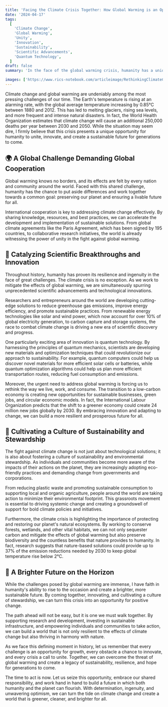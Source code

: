 ```yaml
---
title: 'Facing the Climate Crisis Together: How Global Warming is an Opportunity for Unity and Innovation'
date: '2024-04-17'
tags:
  [
    'Climate Change',
    'Global Warming',
    'Unity',
    'Innovation',
    'Sustainability',
    'Scientific Advancements',
    'Quantum Technology',
  ]
draft: false
summary: 'In the face of the global warming crisis, humanity has a unique opportunity to come together, innovate, and create a sustainable future. Discover how this challenge can be a catalyst for unity, scientific breakthroughs, and a brighter tomorrow for our planet.'

images: ['https://www.rics-notebook.com/articleimage/RethinkingClimateChange.png']
---
```


Climate change and global warming are undeniably among the most pressing challenges of our time. The Earth's temperature is rising at an alarming rate, with the global average temperature increasing by 0.85°C between 1880 and 2012. This has led to melting glaciers, rising sea levels, and more frequent and intense natural disasters. In fact, the World Health Organization estimates that climate change will cause an additional 250,000 deaths per year between 2030 and 2050. While the situation may seem dire, I firmly believe that this crisis presents a unique opportunity for humanity to unite, innovate, and create a sustainable future for generations to come.

## 🌍 A Global Challenge Demanding Global Cooperation

Global warming knows no borders, and its effects are felt by every nation and community around the world. Faced with this shared challenge, humanity has the chance to put aside differences and work together towards a common goal: preserving our planet and ensuring a livable future for all.

International cooperation is key to addressing climate change effectively. By sharing knowledge, resources, and best practices, we can accelerate the development and implementation of sustainable solutions. From global climate agreements like the Paris Agreement, which has been signed by 195 countries, to collaborative research initiatives, the world is already witnessing the power of unity in the fight against global warming.

## 🔬 Catalyzing Scientific Breakthroughs and Innovation

Throughout history, humanity has proven its resilience and ingenuity in the face of great challenges. The climate crisis is no exception. As we work to mitigate the effects of global warming, we are simultaneously spurring unprecedented scientific advancements and technological innovations.

Researchers and entrepreneurs around the world are developing cutting-edge solutions to reduce greenhouse gas emissions, improve energy efficiency, and promote sustainable practices. From renewable energy technologies like solar and wind power, which now account for over 10% of global electricity generation, to carbon capture and storage systems, the race to combat climate change is driving a new era of scientific discovery and progress.

One particularly exciting area of innovation is quantum technology. By harnessing the principles of quantum mechanics, scientists are developing new materials and optimization techniques that could revolutionize our approach to sustainability. For example, quantum computers could help us discover novel materials for more efficient solar cells or batteries, while quantum optimization algorithms could help us plan more efficient transportation routes, reducing fuel consumption and emissions.

Moreover, the urgent need to address global warming is forcing us to rethink the way we live, work, and consume. The transition to a low-carbon economy is creating new opportunities for sustainable businesses, green jobs, and circular economic models. In fact, the International Labour Organization predicts that the shift to a greener economy could create 24 million new jobs globally by 2030. By embracing innovation and adapting to change, we can build a more resilient and prosperous future for all.

## 🌱 Cultivating a Culture of Sustainability and Stewardship

The fight against climate change is not just about technological solutions; it is also about fostering a culture of sustainability and environmental stewardship. As individuals and communities become more aware of the impacts of their actions on the planet, they are increasingly adopting eco-friendly practices and demanding change from governments and corporations.

From reducing plastic waste and promoting sustainable consumption to supporting local and organic agriculture, people around the world are taking action to minimize their environmental footprint. This grassroots movement is essential to driving systemic change and creating a groundswell of support for bold climate policies and initiatives.

Furthermore, the climate crisis is highlighting the importance of protecting and restoring our planet's natural ecosystems. By working to conserve forests, wetlands, and other vital habitats, we can not only sequester carbon and mitigate the effects of global warming but also preserve biodiversity and the countless benefits that nature provides to humanity. In fact, research suggests that nature-based solutions could provide up to 37% of the emission reductions needed by 2030 to keep global temperature rise below 2°C.

## 🌈 A Brighter Future on the Horizon

While the challenges posed by global warming are immense, I have faith in humanity's ability to rise to the occasion and create a brighter, more sustainable future. By coming together, innovating, and cultivating a culture of stewardship, we can turn this crisis into an opportunity for positive change.

The path ahead will not be easy, but it is one we must walk together. By supporting research and development, investing in sustainable infrastructure, and empowering individuals and communities to take action, we can build a world that is not only resilient to the effects of climate change but also thriving in harmony with nature.

As we face this defining moment in history, let us remember that every challenge is an opportunity for growth, every obstacle a chance to innovate, and every crisis a call to unite. Together, we can overcome the threat of global warming and create a legacy of sustainability, resilience, and hope for generations to come.

The time to act is now. Let us seize this opportunity, embrace our shared responsibility, and work hand in hand to build a future in which both humanity and the planet can flourish. With determination, ingenuity, and unwavering optimism, we can turn the tide on climate change and create a world that is greener, cleaner, and brighter for all.

